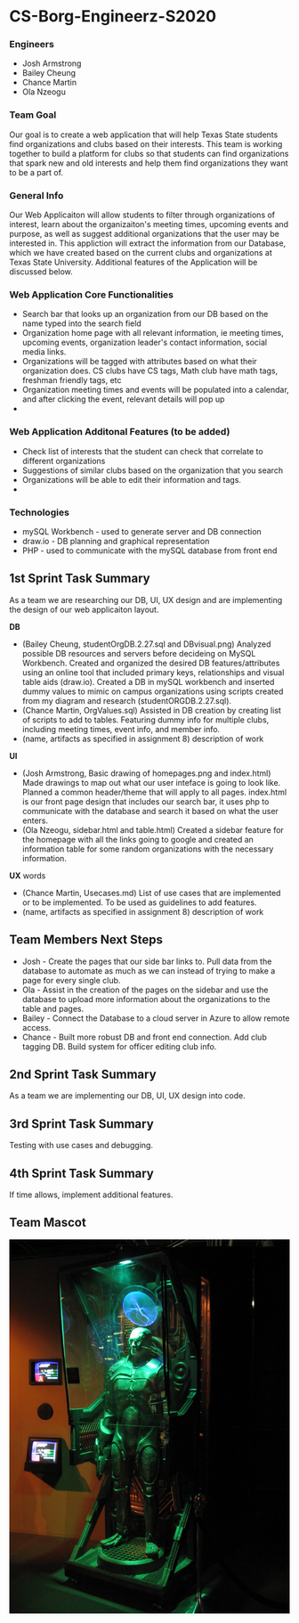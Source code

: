 # CS-Borg-Engineerz-S2020

### **Engineers**
* Josh Armstrong 
* Bailey Cheung 
* Chance Martin 
* Ola Nzeogu

### **Team Goal**
Our goal is to create a web application that will help Texas State students find organizations and clubs based on their interests. This team is working together to build a platform for clubs so that students can find organizations that spark new and old interests and help them find organizations they want to be a part of.

### **General Info**
Our Web Applicaiton will allow students to filter through organizations of interest, learn about the organizaiton's meeting times, upcoming events and purpose, as well as suggest additional organizations that the user may be interested in. This appliction will extract the information from our Database, which we have created based on the current clubs and organizations at Texas State University. Additional features of the Application will be discussed below.

### **Web Application Core Functionalities**
* Search bar that looks up an organization from our DB based on the name typed into the search field
* Organization home page with all relevant information, ie meeting times, upcoming events, organization leader's contact information, social media links.  
* Organizations will be tagged with attributes based on what their organization does. CS clubs have CS tags, Math club have math tags, freshman friendly tags, etc 
* Organization meeting times and events will be populated into a calendar, and after clicking the event, relevant details will pop up 
*


### **Web Application Additonal Features (to be added)**
* Check list of interests that the student can check that correlate to different organizations 
* Suggestions of similar clubs based on the organization that you search
* Organizations will be able to edit their information and tags.
*

### **Technologies**	
*  mySQL Workbench - used to generate server and DB connection 
*  draw.io - DB planning and graphical representation 
*  PHP - used to communicate with the mySQL database from front end

## **1st Sprint Task Summary**	
As a team we are researching our DB, UI, UX design and are implementing the design of our web applicaiton layout.

**DB** 
* (Bailey Cheung, studentOrgDB.2.27.sql and DBvisual.png) Analyzed possible DB resources and servers before decideing on MySQL Workbench. Created and organized the desired DB features/attributes using an online tool that included primary keys, relationships and visual table aids (draw.io). Created a DB in mySQL workbench and inserted dummy values to mimic on campus organizations using scripts created from my diagram and research (studentORGDB.2.27.sql). 
* (Chance Martin, OrgValues.sql) Assisted in DB creation by creating list of scripts to add to tables. Featuring dummy info for multiple clubs, including meeting times, event info, and member info. 
* (name, artifacts as specified in assignment 8) description of work  

**UI** 
* (Josh Armstrong, Basic drawing of homepages.png and index.html) Made drawings to map out what our user inteface is going to look like. Planned a common header/theme that will apply to all pages. index.html is our front page design that includes our search bar, it uses php to communicate with the database and search it based on what the user enters.
* (Ola Nzeogu, sidebar.html and table.html) Created a sidebar feature for the homepage with all the links going to google and created an information table for some random organizations with the necessary information.

**UX** words
* (Chance Martin, Usecases.md) List of use cases that are implemented or to be implemented. To be used as guidelines to add features. 
* (name, artifacts as specified in assignment 8) description of work  

## **Team Members Next Steps**
* Josh - Create the pages that our side bar links to. Pull data from the database to automate as much as we can instead of trying to make a page for every single club.
* Ola - Assist in the creation of the pages on the sidebar and use the database to upload more information about the organizations to the table and pages.
* Bailey - Connect the Database to a cloud server in Azure to allow remote access. 
* Chance - Built more robust DB and front end connection. Add club tagging DB. Build system for officer editing club info. 

## **2nd Sprint Task Summary**	
As a team we are implementing our DB, UI, UX design into code. 

## **3rd Sprint Task Summary**	
Testing with use cases and debugging. 

## **4th Sprint Task Summary**	
If time allows, implement additional features. 

## **Team Mascot**
![alt text](https://github.com/CS3398-Borg-Engineerz/CS-Borg-Engineerz-S2020/blob/master/Borg.jpg)
